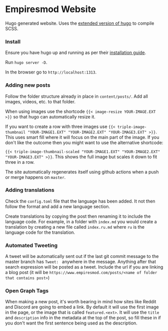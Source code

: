 # Empiresmod Website

Hugo generated website. Uses the [extended version of hugo](https://github.com/gohugoio/hugo/releases) to compile SCSS.

### Install

Ensure you have hugo up and running as per their [installation guide](https://gohugo.io/getting-started/installing).

Run `hugo server -D`.

In the browser go to `http://localhost:1313`.

### Adding new posts

Follow the folder structure already in place in `content/posts/`. Add all images, videos, etc. to that folder.

When using images use the shortcode `{{< image-resize YOUR-IMAGE.EXT >}}` so that hugo can automatically resize it.

If you want to create a row with three images use `{{< triple-image-thumbnail "YOUR-IMAGE1.EXT" "YOUR-IMAGE2.EXT" "YOUR-IMAGE3.EXT" >}}`. This uses smart fill where it will focus on the main part of the image. If you don't like the outcome then you might want to use the alternative shortcode:

`{{< triple-image-thumbnail-scaled "YOUR-IMAGE1.EXT" "YOUR-IMAGE2.EXT" "YOUR-IMAGE3.EXT" >}}`. This shows the full image but scales it down to fit three in a row.

The site automatically regenerates itself using github actions when a push or merge happens on `master`.

### Adding translations

Check the `config.toml` file that the language has been added. It not then follow the format and add a new language section.

Create translations by copying the post then renaming it to include the language code. For example, in a folder with `index.md` you would create a translation by creating a new file called `index.ru.md` where `ru` is the language code for the translation.

### Automated Tweeting

A tweet will be automatically sent out if the last git commit message to the master branch has `Tweet: ` anywhere in the message. Anything after that search expression will be posted as a tweet. Include the url if you are linking a blog post (it will be `https://www.empiresmod.com/posts/<name of folder that contains post>`)

### Open Graph Tags

When making a new post, it's worth bearing in mind how sites like Reddit and Discord are going to embed a link. By default it will use the first image in the page, or the image that is called `featured.<ext>`. It will use the `title` and `description` info in the metadata at the top of the post, so fill these in if you don't want the first sentence being used as the description.